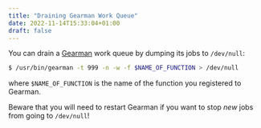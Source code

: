 ```yaml
---
title: "Draining Gearman Work Queue"
date: 2022-11-14T15:33:04+01:00
draft: false
---
```


You can drain a [Gearman](http://gearman.org/) work queue by dumping its jobs to `/dev/null`:

```sh
$ /usr/bin/gearman -t 999 -n -w -f $NAME_OF_FUNCTION > /dev/null
```

where `$NAME_OF_FUNCTION` is the name of the function you registered to Gearman.

Beware that you will need to restart Gearman if you want to stop *new* jobs from going to `/dev/null`!
